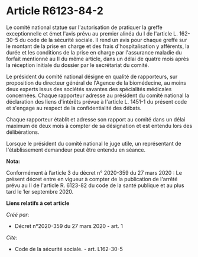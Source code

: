 # Article R6123-84-2

Le comité national statue sur l'autorisation de pratiquer la greffe exceptionnelle et émet l'avis prévu au premier alinéa du
I de l'article L. 162-30-5 du code de la sécurité sociale. Il rend un avis pour chaque greffe sur le montant de la prise en
charge et des frais d'hospitalisation y afférents, la durée et les conditions de la prise en charge par l'assurance maladie
du forfait mentionné au II du même article, dans un délai de quatre mois après la réception initiale du dossier par le
secrétariat du comité.

Le président du comité national désigne en qualité de rapporteurs, sur proposition du directeur général de l'Agence de la
biomédecine, au moins deux experts issus des sociétés savantes des spécialités médicales concernées. Chaque rapporteur
adresse au président du comité national la déclaration des liens d'intérêts prévue à l'article L. 1451-1 du présent code et
s'engage au respect de la confidentialité des débats.

Chaque rapporteur établit et adresse son rapport au comité dans un délai maximum de deux mois à compter de sa désignation et
est entendu lors des délibérations.

Lorsque le président du comité national le juge utile, un représentant de l'établissement demandeur peut être entendu en
séance.

**Nota:**

Conformément à l’article 3 du décret n° 2020-359 du 27 mars 2020 : Le présent décret entre en vigueur à compter de la
publication de l'arrêté prévu au II de l'article R. 6123-82 du code de la santé publique et au plus tard le 1er septembre
2020.

**Liens relatifs à cet article**

_Créé par_:

  - Décret n°2020-359 du 27 mars 2020 - art. 1

_Cite_:

  - Code de la sécurité sociale. - art. L162-30-5
